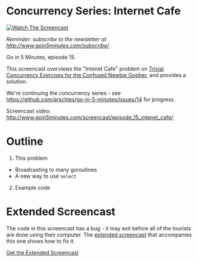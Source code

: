 # Concurrency Series: Internet Cafe

[![Watch The Screencast](http://www.goin5minutes.com/img/watch-screencast.svg)](http://www.goin5minutes.com/screencast/episode_15_internet_cafe/)

_Reminder: subscribe to the newsletter at http://www.goin5minutes.com/subscribe/_

Go in 5 Minutes, episode 15.

This screencast overviews the "Intenet Cafe" problem on [Trivial Concurrency Exercises for the Confused Newbie Gopher](http://whipperstacker.com/2015/10/05/3-trivial-concurrency-exercises-for-the-confused-newbie-gopher/), and provides a solution.

We're continuing the concurrency series - see https://github.com/arschles/go-in-5-minutes/issues/14 for progress.

Screencast video:
http://www.goin5minutes.com/screencast/episode_15_intenet_cafe/

# Outline

1. This problem
  - Broadcasting to many goroutines
  - A new way to use `select`
2. Example code

# Extended Screencast

The code in this screencast has a bug - it may exit before all of the tourists are done using their computer. The [extended screencast](#TODO) that accompanies this one shows how to fix it.

[Get the Extended Screencast](#TODO)
